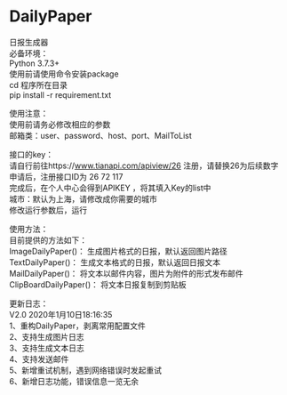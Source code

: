 # DailyPaper
日报生成器  
必备环境：  
Python 3.7.3+  
使用前请使用命令安装package  
cd 程序所在目录  
pip install -r requirement.txt  
  
使用注意：  
使用前请务必修改相应的参数  
邮箱类：user、password、host、port、MailToList  
  
  
接口的key：  
请自行前往https://www.tianapi.com/apiview/26 注册，请替换26为后续数字  
申请后，注册接口ID为 26 72 117  
完成后，在个人中心会得到APIKEY ，将其填入Key的list中  
城市：默认为上海，请修改成你需要的城市  
修改运行参数后，运行  
  
  
使用方法：  
目前提供的方法如下：  
ImageDailyPaper()： 生成图片格式的日报，默认返回图片路径  
TextDailyPaper()： 生成文本格式的日报，默认返回日报文本  
MailDailyPaper()： 将文本以邮件内容，图片为附件的形式发布邮件  
ClipBoardDailyPaper()： 将文本日报复制到剪贴板    
  
更新日志：  
V2.0 2020年1月10日18:16:35  
1、重构DailyPaper，剥离常用配置文件  
2、支持生成图片日志  
3、支持生成文本日志  
4、支持发送邮件  
5、新增重试机制，遇到网络错误时发起重试  
6、新增日志功能，错误信息一览无余  

